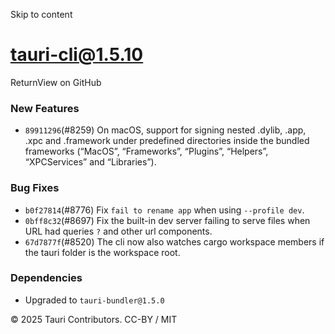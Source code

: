 Skip to content
# tauri-cli@1.5.10
ReturnView on GitHub
### New Features
  * `89911296`(#8259) On macOS, support for signing nested .dylib, .app, .xpc and .framework under predefined directories inside the bundled frameworks (“MacOS”, “Frameworks”, “Plugins”, “Helpers”, “XPCServices” and “Libraries”).


### Bug Fixes
  * `b0f27814`(#8776) Fix `fail to rename app` when using `--profile dev`.
  * `0bff8c32`(#8697) Fix the built-in dev server failing to serve files when URL had queries `?` and other url components.
  * `67d7877f`(#8520) The cli now also watches cargo workspace members if the tauri folder is the workspace root.


### Dependencies
  * Upgraded to `tauri-bundler@1.5.0`


© 2025 Tauri Contributors. CC-BY / MIT
